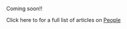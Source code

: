 Coming soon!! 

Click here to for a full list of articles on [People](https://ubuntu.sankofapedia.org/People/)